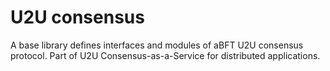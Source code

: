 # U2U consensus 

A base library defines interfaces and modules of aBFT U2U consensus protocol.
Part of U2U Consensus-as-a-Service for distributed applications.
